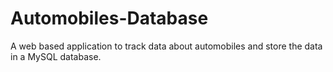 # Automobiles-Database
A web based application to track data about automobiles and store the data in a MySQL database. 
